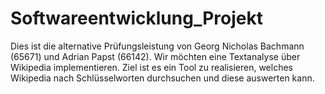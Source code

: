 # Softwareentwicklung_Projekt
Dies ist die alternative Prüfungsleistung von Georg Nicholas Bachmann (65671) und Adrian Papst (66142).
Wir möchten eine Textanalyse über Wikipedia implementieren. Ziel ist es ein Tool zu realisieren, welches Wikipedia nach Schlüsselworten durchsuchen und diese auswerten kann.

